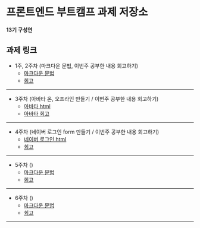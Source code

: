 # 프론트엔드 부트캠프 과제 저장소

**13기 구성연**

## 과제 링크

- 1주, 2주차 (마크다운 문법, 이번주 공부한 내용 회고하기)
  - [마크다운 문법](./src/md/markdown.md)
  - [회고](./src/md/retrospect.md)

---

- 3주차 (아바타 온, 오프라인 만들기 / 이번주 공부한 내용 회고하기)
  - [아바타 html](./src/avatars/avatars.html)
  - [아바타 회고](./src/avatars/avatars.md)

---

- 4주차 (네이버 로그인 form 만들기 / 이번주 공부한 내용 회고하기)
  - [네이버 로그인 html](./src/login/login.html)
  - [회고](./src/login/login.md)

---

- 5주차 ()
  - [마크다운 문법](./src/)
  - [회고](./src/)

---

- 6주차 ()
  - [마크다운 문법](./src/)
  - [회고](./src/)

---
